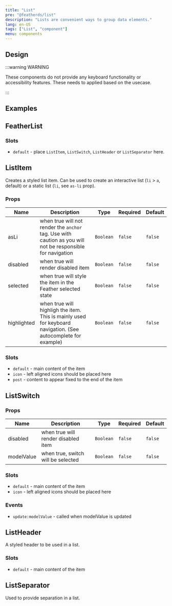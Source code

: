 ```yaml
---
title: "List"
pre: "@featherds/list"
description: "Lists are convenient ways to group data elements."
lang: en-US
tags: ["List", "component"]
menu: components
---
```


## Design

:::warning WARNING

These components do not provide any keyboard functionality or accessibility features. These needs to applied based on the usecase.

:::

## Examples

<List-Examples />

## FeatherList

### Slots

- `default` - place `ListItem`, `ListSwitch`, `ListHeader` or `ListSeparator` here.

## ListItem

Creates a styled list item. Can be used to create an interactive list (`li` > `a`, default) or a static list (`li`, see `as-li` prop).

### Props

| Name        | Description                                                                                                   | Type      | Required | Default |
| ----------- | ------------------------------------------------------------------------------------------------------------- | --------- | -------- | ------- |
| asLi        | when true will not render the `anchor` tag. Use with caution as you will not be responsible for navigation    | `Boolean` | `false`  | `false` |
| disabled    | when true will render disabled item                                                                           | `Boolean` | `false`  | `false` |
| selected    | when true will style the item in the Feather selected state                                                   | `Boolean` | `false`  | `false` |
| highlighted | when true will highligh the item. This is mainly used for keyboard navigation. (See autocomplete for example) | `Boolean` | `false`  | `false` |

### Slots

- `default` - main content of the item
- `icon` - left aligned icons should be placed here
- `post` - content to appear fixed to the end of the item

## ListSwitch

### Props

| Name       | Description                         | Type      | Required | Default |
| ---------- | ----------------------------------- | --------- | -------- | ------- |
| disabled   | when true will render disabled item | `Boolean` | `false`  | `false` |
| modelValue | when true, switch will be selected  | `Boolean` | `false`  | `false` |

### Slots

- `default` - main content of the item
- `icon` - left aligned icons should be placed here

### Events

- `update:modelValue` - called when modelValue is updated

## ListHeader

A styled header to be used in a list.

### Slots

- `default` - main content of the item

## ListSeparator

Used to provide separation in a list.
